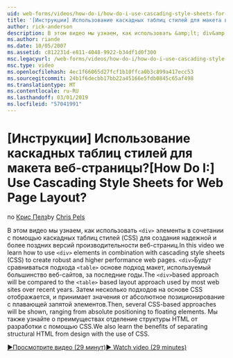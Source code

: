 ```yaml
---
uid: web-forms/videos/how-do-i/how-do-i-use-cascading-style-sheets-for-web-page-layout
title: '[Инструкции] Использование каскадных таблиц стилей для макета веб-страницы? | Документы Майкрософт'
author: rick-anderson
description: В этом видео мы узнаем, как использовать &amp;lt; div&amp;gt; элементы в сочетании с помощью каскадных таблиц стилей (CSS) для создания надежной и более поздних версий производительности web p...
ms.author: riande
ms.date: 10/05/2007
ms.assetid: c812231d-e811-4048-9922-b34df1d0f300
msc.legacyurl: /web-forms/videos/how-do-i/how-do-i-use-cascading-style-sheets-for-web-page-layout
msc.type: video
ms.openlocfilehash: 4ec1f66065d27fcf1b10ffca0b3c899a417ecc53
ms.sourcegitcommit: 24b1f6decbb17bb22a45166e5fdb0845c65af498
ms.translationtype: MT
ms.contentlocale: ru-RU
ms.lasthandoff: 03/01/2019
ms.locfileid: "57041991"
---
```

<a name="how-do-i-use-cascading-style-sheets-for-web-page-layout"></a><span data-ttu-id="3552f-104">[Инструкции] Использование каскадных таблиц стилей для макета веб-страницы?</span><span class="sxs-lookup"><span data-stu-id="3552f-104">[How Do I:] Use Cascading Style Sheets for Web Page Layout?</span></span>
====================
<span data-ttu-id="3552f-105">по [Крис Пелз](https://twitter.com/chrispels)</span><span class="sxs-lookup"><span data-stu-id="3552f-105">by [Chris Pels](https://twitter.com/chrispels)</span></span>

<span data-ttu-id="3552f-106">В этом видео мы узнаем, как использовать `<div>` элементы в сочетании с помощью каскадных таблиц стилей (CSS) для создания надежной и более поздних версий производительности веб-страниц.</span><span class="sxs-lookup"><span data-stu-id="3552f-106">In this video we learn how to use `<div>` elements in combination with cascading style sheets (CSS) to create robust and higher performance web pages.</span></span> <span data-ttu-id="3552f-107">`<div>`Будут сравниваться подхода `<table>` основе подход макет, используемый большинство веб-сайтов, за последние годы.</span><span class="sxs-lookup"><span data-stu-id="3552f-107">The `<div>`based approach will be compared to the `<table>` based layout approach used by most web sites over recent years.</span></span> <span data-ttu-id="3552f-108">Затем несколько подходов на основе CSS отображается, и принимает значения от абсолютное позиционирование с плавающей запятой элементов.</span><span class="sxs-lookup"><span data-stu-id="3552f-108">Then, several CSS-based approaches will be shown, ranging from absolute positioning to floating elements.</span></span> <span data-ttu-id="3552f-109">Мы также узнайте о преимуществах отделение структуры HTML от разработки с помощью CSS.</span><span class="sxs-lookup"><span data-stu-id="3552f-109">We also learn the benefits of separating structural HTML from design with the use of CSS.</span></span>

[<span data-ttu-id="3552f-110">&#9654;Просмотрите видео (29 минут)</span><span class="sxs-lookup"><span data-stu-id="3552f-110">&#9654; Watch video (29 minutes)</span></span>](https://channel9.msdn.com/Blogs/ASP-NET-Site-Videos/how-do-i-use-cascading-style-sheets-for-web-page-layout)
